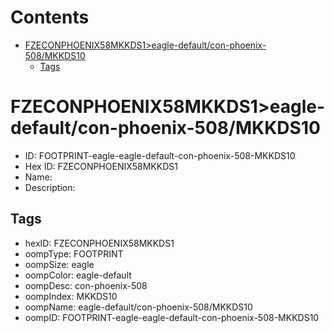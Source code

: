 



Contents
========

* [FZECONPHOENIX58MKKDS1>eagle-default/con-phoenix-508/MKKDS10](#fzeconphoenix58mkkds1eagle-defaultcon-phoenix-508mkkds10)
	* [Tags](#tags)

# FZECONPHOENIX58MKKDS1>eagle-default/con-phoenix-508/MKKDS10

- ID: FOOTPRINT-eagle-eagle-default-con-phoenix-508-MKKDS10
- Hex ID: FZECONPHOENIX58MKKDS1
- Name: 
- Description: 

## Tags

- hexID: FZECONPHOENIX58MKKDS1
- oompType: FOOTPRINT
- oompSize: eagle
- oompColor: eagle-default
- oompDesc: con-phoenix-508
- oompIndex: MKKDS10
- oompName: eagle-default/con-phoenix-508/MKKDS10
- oompID: FOOTPRINT-eagle-eagle-default-con-phoenix-508-MKKDS10
